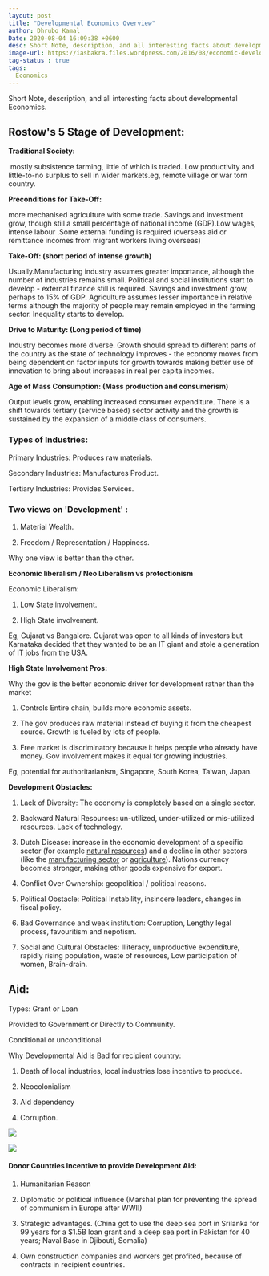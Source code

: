 ```yaml
---
layout: post
title: "Developmental Economics Overview"
author: Dhrubo Kamal
Date: 2020-08-04 16:09:38 +0600
desc: Short Note, description, and all interesting facts about developmental Economics.
image-url: https://iasbakra.files.wordpress.com/2016/08/economic-development.gif
tag-status : true
tags:
  Economics
---
```

Short Note, description, and all interesting facts about developmental Economics.

<h2> Rostow's 5 Stage of Development: </h2>

<b>Traditional Society: </b>

 mostly subsistence farming, little of which is traded. Low productivity and little-to-no surplus to sell in wider markets.eg, remote village or war torn country.

<b> Preconditions for Take-Off: </b>

more mechanised agriculture with some trade. Savings and investment grow, though still a small percentage of national income (GDP).Low wages, intense labour .Some external funding is required (overseas aid or remittance incomes from migrant workers living overseas)

<b> Take-Off: (short period of intense growth) </b>

Usually.Manufacturing industry assumes greater importance, although the number of industries remains small. Political and social institutions start to develop - external finance still is required. Savings and investment grow, perhaps to 15% of GDP. Agriculture assumes lesser importance in relative terms although the majority of people may remain employed in the farming sector. Inequality starts to develop.

<b> Drive to Maturity: (Long period of time) </b>

Industry becomes more diverse. Growth should spread to different parts of the country as the state of technology improves - the economy moves from being dependent on factor inputs for growth towards making better use of innovation to bring about increases in real per capita incomes.

<b> Age of Mass Consumption: (Mass production and consumerism) </b>

Output levels grow, enabling increased consumer expenditure. There is a shift towards tertiary (service based) sector activity and the growth is sustained by the expansion of a middle class of consumers.

 <h3> Types of Industries: </h3>

Primary Industries: Produces raw materials.

Secondary Industries: Manufactures Product.

Tertiary Industries: Provides Services.

<h3> Two views on 'Development' : </h3>

1.  Material Wealth.

2.  Freedom / Representation / Happiness.

Why one view is better than the other.

<b> Economic liberalism / Neo Liberalism vs protectionism </b>

Economic Liberalism:

1.  Low State involvement.

2.  High State involvement.

Eg, Gujarat vs Bangalore. Gujarat was open to all kinds of investors but Karnataka decided that they wanted to be an IT giant and stole a generation of IT jobs from the USA.

<b> High State Involvement Pros: </b>

Why the gov is the better economic driver for development rather than the market

1.  Controls Entire chain, builds more economic assets.

2.  The gov produces raw material instead of buying it from the cheapest source. Growth is fueled by lots of people.

3.  Free market is discriminatory because it helps people who already have money. Gov involvement makes it equal for growing industries.

Eg, potential for authoritarianism, Singapore, South Korea, Taiwan, Japan.

<b> Development Obstacles: </b>

1.  Lack of Diversity: The economy is completely based on a single sector.

2.  Backward Natural Resources: un-utilized, under-utilized or mis-utilized resources. Lack of technology.

3.  Dutch Disease: increase in the economic development of a specific sector (for example [natural resources](https://en.wikipedia.org/wiki/Natural_resources)) and a decline in other sectors (like the [manufacturing sector](https://en.wikipedia.org/wiki/Secondary_sector_of_industry) or [agriculture](https://en.wikipedia.org/wiki/Agriculture)). Nations currency becomes stronger, making other goods expensive for export.

4.  Conflict Over Ownership: geopolitical / political reasons.

5.  Political Obstacle: Political Instability, insincere leaders, changes in fiscal policy. 

6.  Bad Governance and weak institution: Corruption, Lengthy legal process, favouritism and nepotism.

7.  Social and Cultural Obstacles: Illiteracy, unproductive expenditure, rapidly rising population, waste of resources, Low participation of women, Brain-drain.

<h2> Aid: </h2>

Types: Grant or Loan

Provided to Government or Directly to Community.

Conditional or unconditional

Why Developmental Aid is Bad for recipient country:

1.  Death of local industries, local industries lose incentive to produce.

2.  Neocolonialism

3.  Aid dependency

4.  Corruption.

![](https://lh5.googleusercontent.com/0f-KUCuyVfbEIy4waq5PZ_zquO1Zsz2TEIxZVCNlZijLUytEtjr5LCJLPKGmWzGvEwft1hJqbpqONDuS_TD0dRilZK6KX-fdUyH3rRtdjXoxZ8tGXgnKaFqKBQqcDczdrT0I9tsi)

![](https://lh3.googleusercontent.com/wNos_UBkBm4PR7s-Zgi2qL5F5qmukSKz5QpyM5WbP2d4iYqcm6nNaXUZrppwXZVpYfOP5ysZ9gZJ5BpetvtyupKAZLI6ezvfPovyYpLUQy9OKD_k19N5Ioe_EvxAM98OEo_9_ETw)

<h4> Donor Countries Incentive to provide Development Aid: </h4>

1.  Humanitarian Reason

2.  Diplomatic or political influence (Marshal plan for preventing the spread of communism in Europe after WWII)

3.  Strategic advantages. (China got to use the deep sea port in Srilanka for 99 years for a $1.5B loan grant and a deep sea port in Pakistan for 40 years; Naval Base in Djibouti, Somalia)

4.  Own construction companies and workers get profited, because of contracts in recipient countries.
